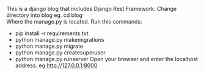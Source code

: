 This is a django blog that includes Django Rest Framework.
Change directory into blog eg. cd blog <br>
Where the manage.py is located.
Run this commands:
 - pip install -r requirements.txt
 - python manage.py makemigrations
 - python manage.py migrate
 - python manage.py createsuperuser
 - python manage.py runserver
Open your browser and enter the localhost address. eg http://127.0.0.1:8000
